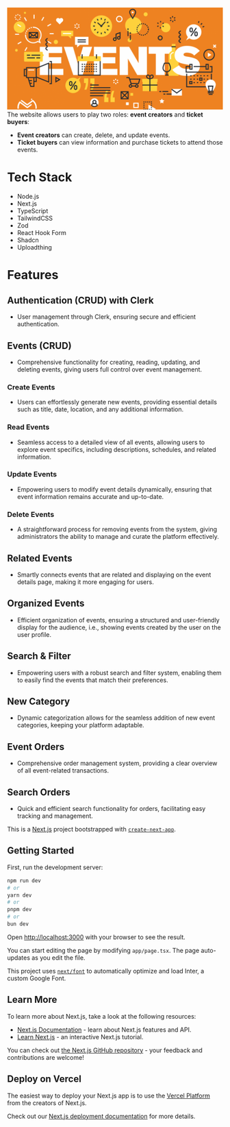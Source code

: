 ![event](public/assets/images/event.png)
The website allows users to play two roles: **event creators** and **ticket buyers**:

- **Event creators** can create, delete, and update events.
- **Ticket buyers** can view information and purchase tickets to attend those events.

# Tech Stack

- Node.js
- Next.js
- TypeScript
- TailwindCSS
- Zod
- React Hook Form
- Shadcn
- Uploadthing

# Features

## Authentication (CRUD) with Clerk

- User management through Clerk, ensuring secure and efficient authentication.

## Events (CRUD)

- Comprehensive functionality for creating, reading, updating, and deleting events, giving users full control over event management.

### Create Events

- Users can effortlessly generate new events, providing essential details such as title, date, location, and any additional information.

### Read Events

- Seamless access to a detailed view of all events, allowing users to explore event specifics, including descriptions, schedules, and related information.

### Update Events

- Empowering users to modify event details dynamically, ensuring that event information remains accurate and up-to-date.

### Delete Events

- A straightforward process for removing events from the system, giving administrators the ability to manage and curate the platform effectively.

## Related Events

- Smartly connects events that are related and displaying on the event details page, making it more engaging for users.

## Organized Events

- Efficient organization of events, ensuring a structured and user-friendly display for the audience, i.e., showing events created by the user on the user profile.

## Search & Filter

- Empowering users with a robust search and filter system, enabling them to easily find the events that match their preferences.

## New Category

- Dynamic categorization allows for the seamless addition of new event categories, keeping your platform adaptable.

## Event Orders

- Comprehensive order management system, providing a clear overview of all event-related transactions.

## Search Orders

- Quick and efficient search functionality for orders, facilitating easy tracking and management.

This is a [Next.js](https://nextjs.org/) project bootstrapped with [`create-next-app`](https://github.com/vercel/next.js/tree/canary/packages/create-next-app).

## Getting Started

First, run the development server:

```bash
npm run dev
# or
yarn dev
# or
pnpm dev
# or
bun dev
```

Open [http://localhost:3000](http://localhost:3000) with your browser to see the result.

You can start editing the page by modifying `app/page.tsx`. The page auto-updates as you edit the file.

This project uses [`next/font`](https://nextjs.org/docs/basic-features/font-optimization) to automatically optimize and load Inter, a custom Google Font.

## Learn More

To learn more about Next.js, take a look at the following resources:

- [Next.js Documentation](https://nextjs.org/docs) - learn about Next.js features and API.
- [Learn Next.js](https://nextjs.org/learn) - an interactive Next.js tutorial.

You can check out [the Next.js GitHub repository](https://github.com/vercel/next.js/) - your feedback and contributions are welcome!

## Deploy on Vercel

The easiest way to deploy your Next.js app is to use the [Vercel Platform](https://vercel.com/new?utm_medium=default-template&filter=next.js&utm_source=create-next-app&utm_campaign=create-next-app-readme) from the creators of Next.js.

Check out our [Next.js deployment documentation](https://nextjs.org/docs/deployment) for more details.
